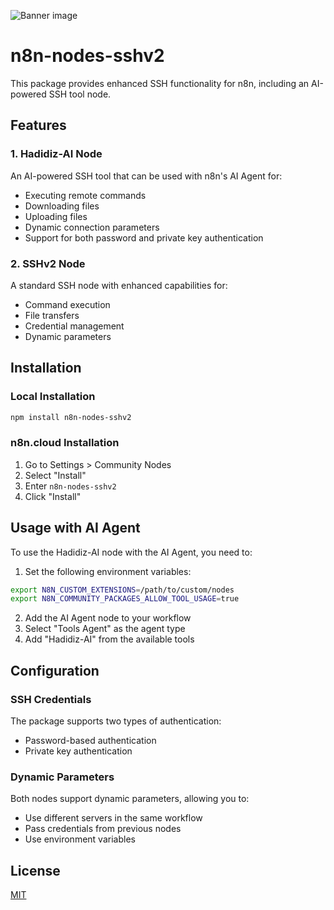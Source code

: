 ![Banner image](https://user-images.githubusercontent.com/10284570/173569848-c624317f-42b1-45a6-ab09-f0ea3c247648.png)

# n8n-nodes-sshv2

This package provides enhanced SSH functionality for n8n, including an AI-powered SSH tool node.

## Features

### 1. Hadidiz-AI Node
An AI-powered SSH tool that can be used with n8n's AI Agent for:
- Executing remote commands
- Downloading files
- Uploading files
- Dynamic connection parameters
- Support for both password and private key authentication

### 2. SSHv2 Node
A standard SSH node with enhanced capabilities for:
- Command execution
- File transfers
- Credential management
- Dynamic parameters

## Installation

### Local Installation
```bash
npm install n8n-nodes-sshv2
```

### n8n.cloud Installation
1. Go to Settings > Community Nodes
2. Select "Install"
3. Enter `n8n-nodes-sshv2`
4. Click "Install"

## Usage with AI Agent

To use the Hadidiz-AI node with the AI Agent, you need to:

1. Set the following environment variables:
```bash
export N8N_CUSTOM_EXTENSIONS=/path/to/custom/nodes
export N8N_COMMUNITY_PACKAGES_ALLOW_TOOL_USAGE=true
```

2. Add the AI Agent node to your workflow
3. Select "Tools Agent" as the agent type
4. Add "Hadidiz-AI" from the available tools

## Configuration

### SSH Credentials
The package supports two types of authentication:
- Password-based authentication
- Private key authentication

### Dynamic Parameters
Both nodes support dynamic parameters, allowing you to:
- Use different servers in the same workflow
- Pass credentials from previous nodes
- Use environment variables

## License

[MIT](LICENSE.md)
